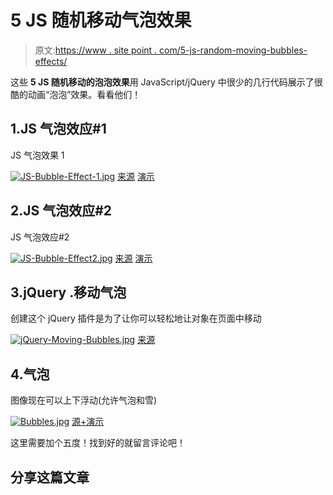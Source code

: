 # 5 JS 随机移动气泡效果

> 原文:[https://www . site point . com/5-js-random-moving-bubbles-effects/](https://www.sitepoint.com/5-js-random-moving-bubbles-effects/)

这些 **5 JS 随机移动的泡泡效果**用 JavaScript/jQuery 中很少的几行代码展示了很酷的动画“泡泡”效果。看看他们！

## 1.JS 气泡效应#1

JS 气泡效果 1

[![JS-Bubble-Effect-1.jpg](../Images/136cfcbc922e0efec2423b9cf8af35e3.png)](http://fiddle.jshell.net/DYN6U/) 
[来源](http://fiddle.jshell.net/DYN6U/) [演示](http://fiddle.jshell.net/DYN6U/show/light/)

## 2.JS 气泡效应#2

JS 气泡效应#2

[![JS-Bubble-Effect2.jpg](../Images/cde4591f5a3498bd7f7183d35c2c860b.png)](https://jsfiddle.net/exr4N/1/) 
[来源](https://jsfiddle.net/exr4N/1/) [演示](https://jsfiddle.net/exr4N/1/show/)

## 3.jQuery .移动气泡

创建这个 jQuery 插件是为了让你可以轻松地让对象在页面中移动

[![jQuery-Moving-Bubbles.jpg](../Images/b6759f7bd2aa421e6cfc8d90e91c3f65.png)](https://github.com/svrooij/jQuery.moving-bubbles) 
[来源](https://github.com/svrooij/jQuery.moving-bubbles)

## 4.气泡

图像现在可以上下浮动(允许气泡和雪)

[![Bubbles.jpg](../Images/2c9a41dc909f37c4e342a17a4d18dce8.png)](http://drewnoakes.com/code/javascript/bubbles.html) 
[源+演示](http://drewnoakes.com/code/javascript/bubbles.html)

这里需要加个五度！找到好的就留言评论吧！

## 分享这篇文章